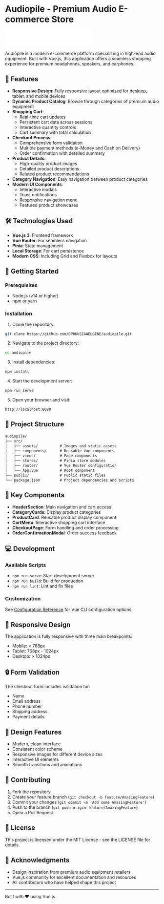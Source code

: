 # Audiopile - Premium Audio E-commerce Store

![Audiopile Logo](src/assets/shared/desktop/logo.svg)

Audiopile is a modern e-commerce platform specializing in high-end audio equipment. Built with Vue.js, this application offers a seamless shopping experience for premium headphones, speakers, and earphones.

## 🌟 Features

- **Responsive Design**: Fully responsive layout optimized for desktop, tablet, and mobile devices
- **Dynamic Product Catalog**: Browse through categories of premium audio equipment
- **Shopping Cart**: 
  - Real-time cart updates
  - Persistent cart data across sessions
  - Interactive quantity controls
  - Cart summary with total calculation
- **Checkout Process**:
  - Comprehensive form validation
  - Multiple payment methods (e-Money and Cash on Delivery)
  - Order confirmation with detailed summary
- **Product Details**:
  - High-quality product images
  - Detailed product descriptions
  - Related product recommendations
- **Category Navigation**: Easy navigation between product categories
- **Modern UI Components**:
  - Interactive modals
  - Toast notifications
  - Responsive navigation menu
  - Featured product showcases

## 🛠️ Technologies Used

- **Vue.js 3**: Frontend framework
- **Vue Router**: For seamless navigation
- **Pinia**: State management
- **Local Storage**: For cart persistence
- **Modern CSS**: Including Grid and Flexbox for layouts

## 🚀 Getting Started

### Prerequisites

- Node.js (v14 or higher)
- npm or yarn

### Installation

1. Clone the repository:
```bash
git clone https://github.com/OPOKUSIAWEUGENE/audiopile.git
```

2. Navigate to the project directory:
```bash
cd audiopile
```

3. Install dependencies:
```bash
npm install
```

4. Start the development server:
```bash
npm run serve
```

5. Open your browser and visit:
```
http://localhost:8080
```

## 📁 Project Structure

```
audiopile/
├── src/
│   ├── assets/          # Images and static assets
│   ├── components/      # Reusable Vue components
│   ├── views/           # Page components
│   ├── stores/          # Pinia store modules
│   ├── router/          # Vue Router configuration
│   └── App.vue          # Root component
├── public/              # Public static files
└── package.json         # Project dependencies and scripts
```

## 🎯 Key Components

- **HeaderSection**: Main navigation and cart access
- **CategoryCards**: Display product categories
- **ProductCard**: Reusable product display component
- **CartMenu**: Interactive shopping cart interface
- **CheckoutPage**: Form handling and order processing
- **OrderConfirmationModal**: Order success feedback

## 💻 Development

### Available Scripts

- `npm run serve`: Start development server
- `npm run build`: Build for production
- `npm run lint`: Lint and fix files

### Customization

See [Configuration Reference](https://cli.vuejs.org/config/) for Vue CLI configuration options.

## 📱 Responsive Design

The application is fully responsive with three main breakpoints:
- Mobile: < 768px
- Tablet: 768px - 1024px
- Desktop: > 1024px

## 🔒 Form Validation

The checkout form includes validation for:
- Name
- Email address
- Phone number
- Shipping address
- Payment details

## 🎨 Design Features

- Modern, clean interface
- Consistent color scheme
- Responsive images for different device sizes
- Interactive UI elements
- Smooth transitions and animations

## 🤝 Contributing

1. Fork the repository
2. Create your feature branch (`git checkout -b feature/AmazingFeature`)
3. Commit your changes (`git commit -m 'Add some AmazingFeature'`)
4. Push to the branch (`git push origin feature/AmazingFeature`)
5. Open a Pull Request

## 📄 License

This project is licensed under the MIT License - see the LICENSE file for details.

## 🙏 Acknowledgments

- Design inspiration from premium audio equipment retailers
- Vue.js community for excellent documentation and resources
- All contributors who have helped shape this project

---

Built with ❤️ using Vue.js
